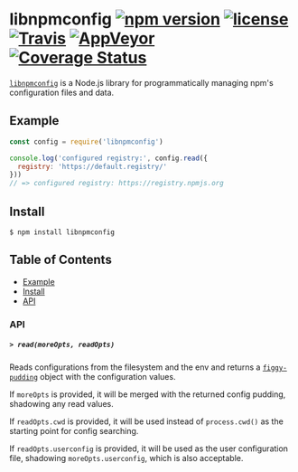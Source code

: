 # libnpmconfig [![npm version](https://img.shields.io/npm/v/libnpmconfig.svg)](https://npm.im/libnpmconfig) [![license](https://img.shields.io/npm/l/libnpmconfig.svg)](https://npm.im/libnpmconfig) [![Travis](https://img.shields.io/travis/npm/libnpmconfig.svg)](https://travis-ci.org/npm/libnpmconfig) [![AppVeyor](https://ci.appveyor.com/api/projects/status/github/zkat/libnpmconfig?svg=true)](https://ci.appveyor.com/project/zkat/libnpmconfig) [![Coverage Status](https://coveralls.io/repos/github/npm/libnpmconfig/badge.svg?branch=latest)](https://coveralls.io/github/npm/libnpmconfig?branch=latest)

[`libnpmconfig`](https://github.com/npm/libnpmconfig) is a Node.js library for
programmatically managing npm's configuration files and data.

## Example

```js
const config = require('libnpmconfig')

console.log('configured registry:', config.read({
  registry: 'https://default.registry/'
}))
// => configured registry: https://registry.npmjs.org
```

## Install

`$ npm install libnpmconfig`

## Table of Contents

* [Example](#example)
* [Install](#install)
* [API](#api)

### API

##### <a name="read"></a> `> read(moreOpts, readOpts)`

Reads configurations from the filesystem and the env and returns a
[`figgy-pudding`](https://npm.im/figgy-pudding) object with the configuration
values.

If `moreOpts` is provided, it will be merged with the returned config pudding,
shadowing any read values.

If `readOpts.cwd` is provided, it will be used instead of `process.cwd()` as the
starting point for config searching.

If `readOpts.userconfig` is provided, it will be used as the user configuration
file, shadowing `moreOpts.userconfig`, which is also acceptable.
